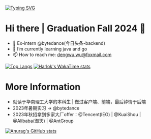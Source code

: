 [![Typing SVG](https://readme-typing-svg.demolab.com?font=Fira+Code&pause=1000&color=4AC4F7&random=false&width=435&lines=Hi%EF%BC%81+this+is+Wu+Dengwu's+github+warehouse)](https://git.io/typing-svg)

# Hi there | Graduation Fall 2024 👋
- 🔭 Ex-intern @bytedance(今日头条-backend)
- 🌱 I’m currently learning java and go
- 📫 How to reach me: dengwu.wu@foxmail.com

[![Top Langs](https://github-readme-stats.vercel.app/api/top-langs/?username=dengWuuu)](https://github.com/anuraghazra/github-readme-stats)  [![Harlok's WakaTime stats](https://github-readme-stats.vercel.app/api/wakatime?username=wuuuuuu)](https://github.com/anuraghazra/github-readme-stats)
<!-- - 🤔 I’m looking for help with ...
- 💬 Ask me about ...
- 👯 I’m looking to collaborate nothing
- 😄 Pronouns: ...
- ⚡ Fun fact: ... -->

# More Information
- 就读于华南理工大学的本科生 | 做过客户端、前端，最后钟情于后端
- 2023年暑期实习 -> @bytedance
- 2023年秋招拿到多家大厂offer：@Tencent(IEG) | @KuaiShou | @Alibaba(淘天) | @AntGroup

[![Anurag's GitHub stats](https://github-readme-stats.vercel.app/api?username=dengWuuu&show_icons=true&theme=dracula)](https://github.com/anuraghazra/github-readme-stats)    

